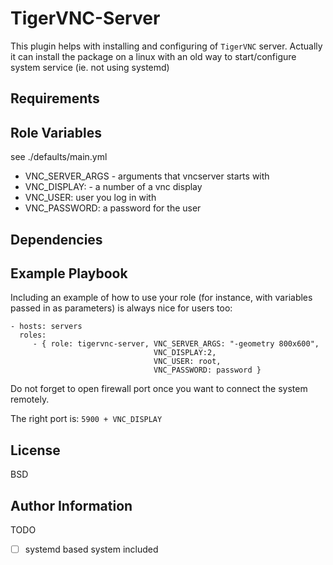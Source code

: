 TigerVNC-Server
===============

This plugin helps with installing and configuring of `TigerVNC` server.
Actually it can install the package on a linux with an old way to start/configure system service (ie. not using systemd)

Requirements
------------

Role Variables
--------------

see ./defaults/main.yml

- VNC_SERVER_ARGS - arguments that vncserver starts with
- VNC_DISPLAY: - a number of a vnc display
- VNC_USER: user you log in with
- VNC_PASSWORD: a password for the user


Dependencies
------------

Example Playbook
----------------

Including an example of how to use your role (for instance, with variables passed in as parameters) is always nice for users too:

    - hosts: servers
      roles:
         - { role: tigervnc-server, VNC_SERVER_ARGS: "-geometry 800x600", 
                                    VNC_DISPLAY:2, 
                                    VNC_USER: root,
                                    VNC_PASSWORD: password }

Do not forget to open firewall port once you want to connect the system remotely.

The right port is: `5900 + VNC_DISPLAY`

License
-------

BSD

Author Information
------------------

TODO
- [ ] systemd based system included
